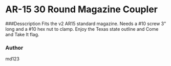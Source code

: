 # AR-15 30 Round Magazine Coupler

###Desscription
Fits the v2 AR15 standard magazine. Needs a #10 screw 3" long and a #10 hex nut to clamp. Enjoy the Texas state outline and Come and Take It flag.

### Author
md123
